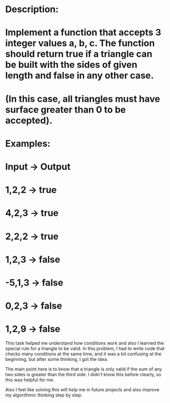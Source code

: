 # Description:
# Implement a function that accepts 3 integer values a, b, c. The function should return true if a triangle can be built with the sides of given length and false in any other case.

# (In this case, all triangles must have surface greater than 0 to be accepted).

# Examples:

# Input -> Output
# 1,2,2 -> true
# 4,2,3 -> true
# 2,2,2 -> true
# 1,2,3 -> false
# -5,1,3 -> false
# 0,2,3 -> false
# 1,2,9 -> false 


This task helped me understand how conditions work and also I learned the special rule for a triangle to be valid.
In this problem, I had to write code that checks many conditions at the same time, and it was a bit confusing at the beginning, but after some thinking, I got the idea.

The main point here is to know that a triangle is only valid if the sum of any two sides is greater than the third side.
I didn't know this before clearly, so this was helpful for me.

Also I feel like solving this will help me in future projects and also improve my algorithmic thinking step by step.

